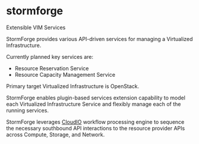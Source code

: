 stormforge
==========

Extensible VIM Services


StormForge provides various API-driven services for managing
a Virtualized Infrastructure.

Currently planned key services are:

* Resource Reservation Service
* Resource Capacity Management Service

Primary target Virtualized Infrastructure is OpenStack.

StormForge enables plugin-based services extension capability to model
each Virtualized Infrastructure Service and flexibly manage each of the
running services.

StormForge leverages [CloudIO](http://github.com/stormstack/cloudio)
workflow processing engine to sequence the necessary southbound API
interactions to the resource provider APIs across Compute, Storage,
and Network.

